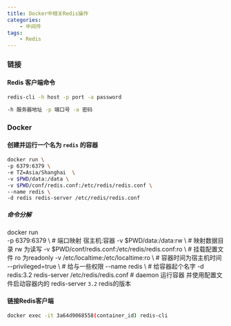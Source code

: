 ```yaml
---
title: Docker中相关Redis操作
categories: 
    - 中间件
tags: 
    - Redis
---
```


### 链接

#### Redis 客户端命令
```bash
redis-cli -h host -p port -a password

-h 服务器地址 -p 端口号 -a 密码
```

### Docker

#### 创建并运行一个名为 `redis` 的容器
```bash
docker run \
-p 6379:6379 \
-e TZ=Asia/Shanghai  \
-v $PWD/data:/data \
-v $PWD/conf/redis.conf:/etc/redis/redis.conf \
--name redis \
-d redis redis-server /etc/redis/redis.conf
```
##### 命令分解
docker run \
-p 6379:6379 \ # 端口映射 宿主机:容器
-v $PWD/data:/data:rw \ # 映射数据目录 rw 为读写
-v $PWD/conf/redis.conf:/etc/redis/redis.conf:ro \ # 挂载配置文件 ro 为readonly
-v /etc/localtime:/etc/localtime:ro \ # 容器时间为宿主机时间
--privileged=true \ # 给与一些权限
--name redis \ # 给容器起个名字
-d redis:3.2 redis-server /etc/redis/redis.conf # daemon 运行容器 并使用配置文件启动容器内的 redis-server `3.2` redis的版本


#### 链接Redis客户端
```bash
docker exec -it 3a64d9068558(container_id) redis-cli
```
